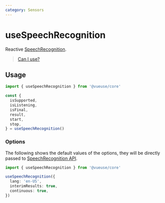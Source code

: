 ```yaml
---
category: Sensors
---
```


# useSpeechRecognition

Reactive [SpeechRecognition](https://developer.mozilla.org/en-US/docs/Web/API/SpeechRecognition).

> [Can I use?](https://caniuse.com/mdn-api_speechrecognitionevent)

## Usage

```ts twoslash
import { useSpeechRecognition } from '@vueuse/core'

const {
  isSupported,
  isListening,
  isFinal,
  result,
  start,
  stop,
} = useSpeechRecognition()
```

### Options

The following shows the default values of the options, they will be directly passed to [SpeechRecognition API](https://developer.mozilla.org/en-US/docs/Web/API/SpeechRecognition).

```ts twoslash
import { useSpeechRecognition } from '@vueuse/core'

useSpeechRecognition({
  lang: 'en-US',
  interimResults: true,
  continuous: true,
})
```
